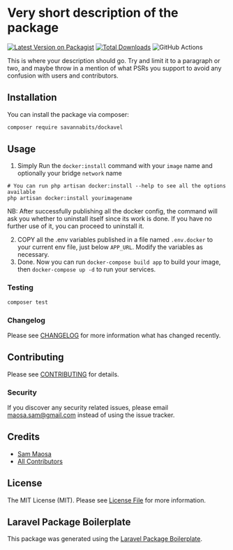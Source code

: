 # Very short description of the package

[![Latest Version on Packagist](https://img.shields.io/packagist/v/savannabits/dockavel.svg?style=flat-square)](https://packagist.org/packages/savannabits/dockavel)
[![Total Downloads](https://img.shields.io/packagist/dt/savannabits/dockavel.svg?style=flat-square)](https://packagist.org/packages/savannabits/dockavel)
![GitHub Actions](https://github.com/savannabits/dockavel/actions/workflows/main.yml/badge.svg)

This is where your description should go. Try and limit it to a paragraph or two, and maybe throw in a mention of what PSRs you support to avoid any confusion with users and contributors.

## Installation

You can install the package via composer:

```bash
composer require savannabits/dockavel
```

## Usage
1. Simply Run the `docker:install` command with your `image` name and optionally your bridge `network` name
```shell
# You can run php artisan docker:install --help to see all the options available
php artisan docker:install yourimagename
```
 NB: After successfully publishing all the docker config, the command will ask you whether to uninstall itself since its work is done. If you have no further use of it, you can proceed to uninstall it.

2. COPY all the .env variables published in a file named `.env.docker` to your current env file, just below `APP_URL`. Modify the variables as necessary.
3. Done. Now you can run `docker-compose build app` to build your image, then `docker-compose up -d` to run your services.

### Testing

```bash
composer test
```

### Changelog

Please see [CHANGELOG](CHANGELOG.md) for more information what has changed recently.

## Contributing

Please see [CONTRIBUTING](CONTRIBUTING.md) for details.

### Security

If you discover any security related issues, please email maosa.sam@gmail.com instead of using the issue tracker.

## Credits

-   [Sam Maosa](https://github.com/savannabits)
-   [All Contributors](../../contributors)

## License

The MIT License (MIT). Please see [License File](LICENSE.md) for more information.

## Laravel Package Boilerplate

This package was generated using the [Laravel Package Boilerplate](https://laravelpackageboilerplate.com).
